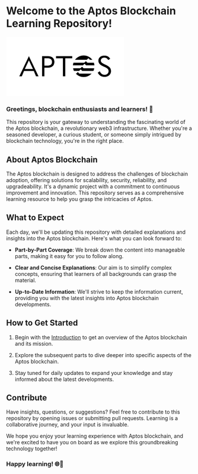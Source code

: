 # Welcome to the Aptos Blockchain Learning Repository!

![Aptos Blockchain](Aptos.png)

### Greetings, blockchain enthusiasts and learners! 🚀

This repository is your gateway to understanding the fascinating world of the Aptos blockchain, a revolutionary web3 infrastructure. Whether you're a seasoned developer, a curious student, or someone simply intrigued by blockchain technology, you're in the right place.

## About Aptos Blockchain

The Aptos blockchain is designed to address the challenges of blockchain adoption, offering solutions for scalability, security, reliability, and upgradeability. It's a dynamic project with a commitment to continuous improvement and innovation. This repository serves as a comprehensive learning resource to help you grasp the intricacies of Aptos.

## What to Expect

Each day, we'll be updating this repository with detailed explanations and insights into the Aptos blockchain. Here's what you can look forward to:

- **Part-by-Part Coverage**: We break down the content into manageable parts, making it easy for you to follow along.

- **Clear and Concise Explanations**: Our aim is to simplify complex concepts, ensuring that learners of all backgrounds can grasp the material.

- **Up-to-Date Information**: We'll strive to keep the information current, providing you with the latest insights into Aptos blockchain developments.

## How to Get Started

1. Begin with the [Introduction](https://github.com/Lowdata/Aptos-Book/blob/main/Introduction.md#aptos-blockchain) to get an overview of the Aptos blockchain and its mission.

2. Explore the subsequent parts to dive deeper into specific aspects of the Aptos blockchain.

3. Stay tuned for daily updates to expand your knowledge and stay informed about the latest developments.

## Contribute

Have insights, questions, or suggestions? Feel free to contribute to this repository by opening issues or submitting pull requests. Learning is a collaborative journey, and your input is invaluable.

We hope you enjoy your learning experience with Aptos blockchain, and we're excited to have you on board as we explore this groundbreaking technology together!

### Happy learning! 🌐🔗

